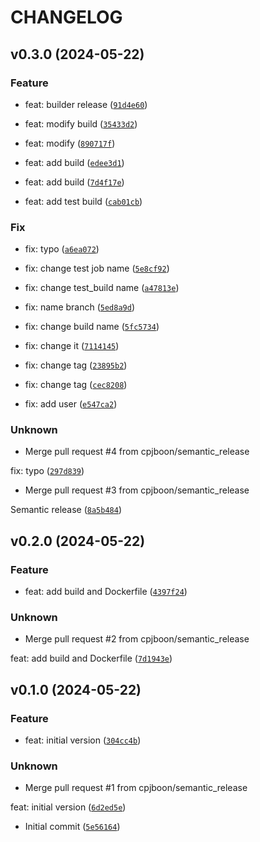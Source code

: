 # CHANGELOG



## v0.3.0 (2024-05-22)

### Feature

* feat: builder release ([`91d4e60`](https://github.com/cpjboon/semantic-release-docker-test/commit/91d4e603ccb767c4fcfb068370112cff18e1be73))

* feat: modify build ([`35433d2`](https://github.com/cpjboon/semantic-release-docker-test/commit/35433d270686e3d38d878805ba1af03910607b5a))

* feat: modify ([`890717f`](https://github.com/cpjboon/semantic-release-docker-test/commit/890717f316f4fb74266de3699264c616c0ce8de8))

* feat: add build ([`edee3d1`](https://github.com/cpjboon/semantic-release-docker-test/commit/edee3d14afe0557f76a2a38a23fdd96830053f0f))

* feat: add build ([`7d4f17e`](https://github.com/cpjboon/semantic-release-docker-test/commit/7d4f17e86d3773e33579e191e5fac3bd50d6caef))

* feat: add test build ([`cab01cb`](https://github.com/cpjboon/semantic-release-docker-test/commit/cab01cbd18f53ea39986513ad0cea97e5a0b1dd0))

### Fix

* fix: typo ([`a6ea072`](https://github.com/cpjboon/semantic-release-docker-test/commit/a6ea0720d0a6d8fa50e5a35109244ca2d495a4f3))

* fix: change test job name ([`5e8cf92`](https://github.com/cpjboon/semantic-release-docker-test/commit/5e8cf926fa1b654bfdafd7b94618de2169c65cef))

* fix: change test_build name ([`a47813e`](https://github.com/cpjboon/semantic-release-docker-test/commit/a47813e9ac97f843926e19d66743f01fb2c38c7f))

* fix: name branch ([`5ed8a9d`](https://github.com/cpjboon/semantic-release-docker-test/commit/5ed8a9d0efec16b467ad602515c13cd0e54ba04f))

* fix: change build name ([`5fc5734`](https://github.com/cpjboon/semantic-release-docker-test/commit/5fc5734b6a6f53d7ff30983649a9abe223a5dbf2))

* fix: change it ([`7114145`](https://github.com/cpjboon/semantic-release-docker-test/commit/711414535142c60e86bdd684e7d507b57a65a8ac))

* fix: change tag ([`23895b2`](https://github.com/cpjboon/semantic-release-docker-test/commit/23895b21b7a24876e4e45f2465aa3866ab80112e))

* fix: change tag ([`cec8208`](https://github.com/cpjboon/semantic-release-docker-test/commit/cec8208ec72905e5795371a81b6a5b31e46e3982))

* fix: add user ([`e547ca2`](https://github.com/cpjboon/semantic-release-docker-test/commit/e547ca285e09dd2ff0fb00afe37f0624b889d695))

### Unknown

* Merge pull request #4 from cpjboon/semantic_release

fix: typo ([`297d839`](https://github.com/cpjboon/semantic-release-docker-test/commit/297d8390443ca141abc6e13574fb072029164647))

* Merge pull request #3 from cpjboon/semantic_release

Semantic release ([`8a5b484`](https://github.com/cpjboon/semantic-release-docker-test/commit/8a5b484ba70b1fd4abd531ae47acbc0dac74ee01))


## v0.2.0 (2024-05-22)

### Feature

* feat: add build and Dockerfile ([`4397f24`](https://github.com/cpjboon/semantic-release-docker-test/commit/4397f24088847de81459200d61552ae8abcdfc53))

### Unknown

* Merge pull request #2 from cpjboon/semantic_release

feat: add build and Dockerfile ([`7d1943e`](https://github.com/cpjboon/semantic-release-docker-test/commit/7d1943e66437b635c89c0c43086252aafbd68934))


## v0.1.0 (2024-05-22)

### Feature

* feat: initial version ([`304cc4b`](https://github.com/cpjboon/semantic-release-docker-test/commit/304cc4be65772fc24393da638be9d3ffb5f3dcd2))

### Unknown

* Merge pull request #1 from cpjboon/semantic_release

feat: initial version ([`6d2ed5e`](https://github.com/cpjboon/semantic-release-docker-test/commit/6d2ed5eb927fc2c053788cb1e72c81a4f2821538))

* Initial commit ([`5e56164`](https://github.com/cpjboon/semantic-release-docker-test/commit/5e5616455770b892f3cd1be84941b9065bdbc584))
